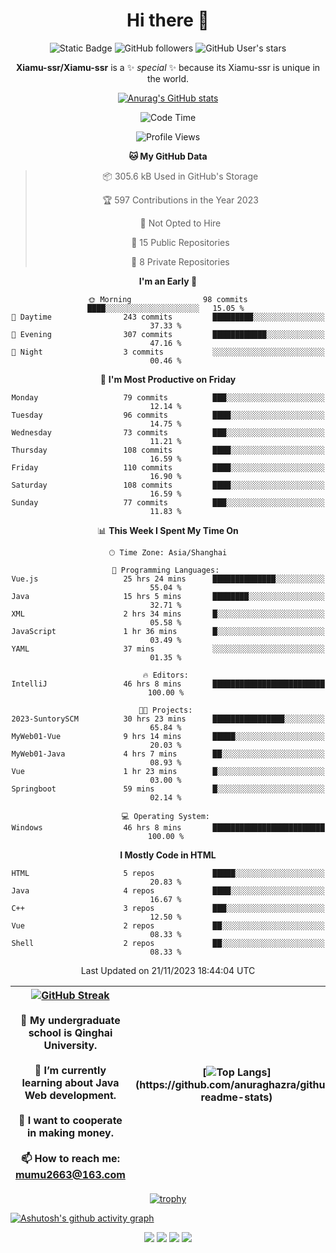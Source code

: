 
<!--

Here are some ideas to get you started:

- 🔭 I’m currently working on ...
- 🌱 I’m currently learning ...
- 👯 I’m looking to collaborate on ...
- 🤔 I’m looking for help with ...
- 💬 Ask me about ...
- 📫 How to reach me: ...
- 😄 Pronouns: ...
- ⚡ Fun fact: ...
-->

<div align=center>
  <div>
    
  # Hi there 👋
  ![Static Badge](https://img.shields.io/badge/build-pass-green)
  ![GitHub followers](https://img.shields.io/github/followers/Xiamu-ssr)
  ![GitHub User's stars](https://img.shields.io/github/stars/Xiamu-ssr)

  **Xiamu-ssr/Xiamu-ssr** is a ✨ _special_ ✨ because its Xiamu-ssr is unique in the world.
  </div>
</div>

<div align="center">

  [![Anurag's GitHub stats](https://github-readme-stats.vercel.app/api?username=Xiamu-ssr&count_private=true&show_icons=true&theme=ambient_gradient)](https://github.com/anuraghazra/github-readme-stats)

  <!--START_SECTION:waka-->
![Code Time](http://img.shields.io/badge/Code%20Time-68%20hrs%2023%20mins-blue)

![Profile Views](http://img.shields.io/badge/Profile%20Views-218-blue)

**🐱 My GitHub Data** 

> 📦 305.6 kB Used in GitHub's Storage 
 > 
> 🏆 597 Contributions in the Year 2023
 > 
> 🚫 Not Opted to Hire
 > 
> 📜 15 Public Repositories 
 > 
> 🔑 8 Private Repositories 
 > 
**I'm an Early 🐤** 

```text
🌞 Morning                98 commits          ████░░░░░░░░░░░░░░░░░░░░░   15.05 % 
🌆 Daytime                243 commits         █████████░░░░░░░░░░░░░░░░   37.33 % 
🌃 Evening                307 commits         ████████████░░░░░░░░░░░░░   47.16 % 
🌙 Night                  3 commits           ░░░░░░░░░░░░░░░░░░░░░░░░░   00.46 % 
```
📅 **I'm Most Productive on Friday** 

```text
Monday                   79 commits          ███░░░░░░░░░░░░░░░░░░░░░░   12.14 % 
Tuesday                  96 commits          ████░░░░░░░░░░░░░░░░░░░░░   14.75 % 
Wednesday                73 commits          ███░░░░░░░░░░░░░░░░░░░░░░   11.21 % 
Thursday                 108 commits         ████░░░░░░░░░░░░░░░░░░░░░   16.59 % 
Friday                   110 commits         ████░░░░░░░░░░░░░░░░░░░░░   16.90 % 
Saturday                 108 commits         ████░░░░░░░░░░░░░░░░░░░░░   16.59 % 
Sunday                   77 commits          ███░░░░░░░░░░░░░░░░░░░░░░   11.83 % 
```


📊 **This Week I Spent My Time On** 

```text
🕑︎ Time Zone: Asia/Shanghai

💬 Programming Languages: 
Vue.js                   25 hrs 24 mins      ██████████████░░░░░░░░░░░   55.04 % 
Java                     15 hrs 5 mins       ████████░░░░░░░░░░░░░░░░░   32.71 % 
XML                      2 hrs 34 mins       █░░░░░░░░░░░░░░░░░░░░░░░░   05.58 % 
JavaScript               1 hr 36 mins        █░░░░░░░░░░░░░░░░░░░░░░░░   03.49 % 
YAML                     37 mins             ░░░░░░░░░░░░░░░░░░░░░░░░░   01.35 % 

🔥 Editors: 
IntelliJ                 46 hrs 8 mins       █████████████████████████   100.00 % 

🐱‍💻 Projects: 
2023-SuntorySCM          30 hrs 23 mins      ████████████████░░░░░░░░░   65.84 % 
MyWeb01-Vue              9 hrs 14 mins       █████░░░░░░░░░░░░░░░░░░░░   20.03 % 
MyWeb01-Java             4 hrs 7 mins        ██░░░░░░░░░░░░░░░░░░░░░░░   08.93 % 
Vue                      1 hr 23 mins        █░░░░░░░░░░░░░░░░░░░░░░░░   03.00 % 
Springboot               59 mins             █░░░░░░░░░░░░░░░░░░░░░░░░   02.14 % 

💻 Operating System: 
Windows                  46 hrs 8 mins       █████████████████████████   100.00 % 
```

**I Mostly Code in HTML** 

```text
HTML                     5 repos             █████░░░░░░░░░░░░░░░░░░░░   20.83 % 
Java                     4 repos             ████░░░░░░░░░░░░░░░░░░░░░   16.67 % 
C++                      3 repos             ███░░░░░░░░░░░░░░░░░░░░░░   12.50 % 
Vue                      2 repos             ██░░░░░░░░░░░░░░░░░░░░░░░   08.33 % 
Shell                    2 repos             ██░░░░░░░░░░░░░░░░░░░░░░░   08.33 % 
```




 Last Updated on 21/11/2023 18:44:04 UTC
<!--END_SECTION:waka-->

</div>


<div align="center">

| [![GitHub Streak](https://streak-stats.demolab.com?user=Xiamu-ssr&theme=blood)](https://git.io/streak-stats) <br/><br/> 🔭 My undergraduate school is Qinghai University. <br/><br/> 🌱 I’m currently learning about Java Web development. <br/><br> 👯 I want to cooperate in making money. <br/><br/> 📫 How to reach me: mumu2663@163.com | [![Top Langs](https://github-readme-stats.vercel.app/api/top-langs/?username=Xiamu-ssr&layout=donut&langs_count=16&text_color=000&icon_color=fff&theme=graywhite")](https://github.com/anuraghazra/github-readme-stats) |
| ----- | --- |
  
</div>

<!--

[![Readme Card](https://github-readme-stats.vercel.app/api/pin/?username=Xiamu-ssr&repo=OMP-DFSG&theme=graywhite)](https://github.com/anuraghazra/github-readme-stats)

-->

<div align="center">

[![trophy](https://github-profile-trophy.vercel.app/?username=Xiamu-ssr&row=1&theme=onedark)](https://github.com/ryo-ma/github-profile-trophy)
  
</div>

[![Ashutosh's github activity graph](https://github-readme-activity-graph.vercel.app/graph?username=Xiamu-ssr&theme=react)](https://github.com/ashutosh00710/github-readme-activity-graph)

<div align="center">

[![](https://stats.justsong.cn/api/leetcode/?username=xiamusss&cn=true&theme=vue)](https://leetcode.cn/u/xiamusss/)
[![](https://stats.justsong.cn/api/zhihu?username=1138882663&theme=vue)](https://www.zhihu.com/people/1138882663)
[![](https://stats.justsong.cn/api/bilibili/?id=1398826277&theme=vue)](https://space.bilibili.com/1398826277)
[![](https://stats.justsong.cn/api/csdn?id=m0_51390969&theme=vue)](https://blog.csdn.net/m0_51390969)
  
</div>





